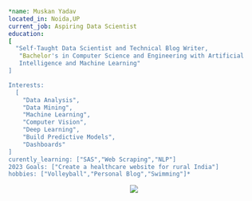 ```yaml
*name: Muskan Yadav
located_in: Noida,UP
current_job: Aspiring Data Scientist
education:
[
  "Self-Taught Data Scientist and Technical Blog Writer,
   "Bachelor's in Computer Science and Engineering with Artificial 
   Intelligence and Machine Learning"
]

Interests:
  [
    "Data Analysis",
    "Data Mining",
    "Machine Learning",
    "Computer Vision",
    "Deep Learning",
    "Build Predictive Models",
    "Dashboards"
]
curently_learning: ["SAS","Web Scraping","NLP"]
2023 Goals: ["Create a healthcare website for rural India"]
hobbies: ["Volleyball","Personal Blog","Swimming"]*
```



<p align="center">
  <img src="https://media.giphy.com/media/HUplkVCPY7jTW/giphy.gif"/>
</p>
